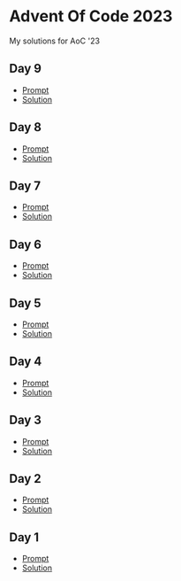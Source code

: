 # Advent Of Code 2023
My solutions for AoC '23

<h2>Day 9</h2>

- [Prompt](https://adventofcode.com/2023/day/9)
- [Solution](./9/solution.py)

<h2>Day 8</h2>

- [Prompt](https://adventofcode.com/2023/day/8)
- [Solution](./8/solution.py)

<h2>Day 7</h2>

- [Prompt](https://adventofcode.com/2023/day/7)
- [Solution](./7/solution.py)

<h2>Day 6</h2>

- [Prompt](https://adventofcode.com/2023/day/6)
- [Solution](./6/solution.py)

<h2>Day 5</h2>

- [Prompt](https://adventofcode.com/2023/day/5)
- [Solution](./5/solution.py)

<h2>Day 4</h2>

- [Prompt](https://adventofcode.com/2023/day/4)
- [Solution](./4/solution.py)

<h2>Day 3</h2>

- [Prompt](https://adventofcode.com/2023/day/3)
- [Solution](./3/solution.py)

<h2>Day 2</h2>

- [Prompt](https://adventofcode.com/2023/day/2)
- [Solution](./2/solution.py)

<h2>Day 1</h2>

- [Prompt](https://adventofcode.com/2023/day/1)
- [Solution](./1/solution.py)
